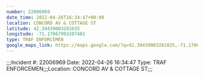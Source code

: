 ```yaml
---
number: 22006969
date_time: 2022-04-26T16:34:47+00:00
location: CONCORD AV & COTTAGE ST
latitude: 42.39439003281035
longitude: -71.17067993207401
type: TRAF ENFORCEMEN
google_maps_link: https://maps.google.com/?q=42.39439003281035,-71.17067993207401
---
```


;;;Incident #: 22006969  Date: 2022-04-26 16:34:47   Type: TRAF ENFORCEMEN;;;Location: CONCORD AV & COTTAGE ST;;;

